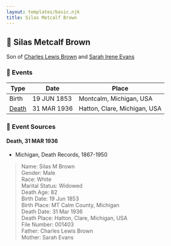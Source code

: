 ```yaml
---
layout: templates/basic.njk
title: Silas Metcalf Brown
---
```

## 🔵 Silas Metcalf Brown

Son of [Charles Lewis Brown](/people/7/70538697) and [Sarah Irene Evans](/people/4/47294572)

### 📆 Events

Type | Date | Place
------ | ------ | ------
Birth | 19 JUN 1853 | Montcalm, Michigan, USA
[Death](#event-5e634b0f-14ae-4e47-8c1f-f44050646dd4) | 31 MAR 1936 | Hatton, Clare, Michigan, USA

### 📰 Event Sources

#### <a id="event-5e634b0f-14ae-4e47-8c1f-f44050646dd4"></a> Death, 31 MAR 1936
* Michigan, Death Records, 1867-1950
>   
  > Name: Silas M Brown  
  > Gender: Male  
  > Race: White  
  > Marital Status: Widowed  
  > Death Age: 82  
  > Birth Date: 19 Jun 1853  
  > Birth Place: MT Calm County, Michigan  
  > Death Date: 31 Mar 1936  
  > Death Place: Hatton, Clare, Michigan, USA  
  > File Number: 001403  
  > Father: Charles Lewis Brown  
  > Mother: Sarah Evans
